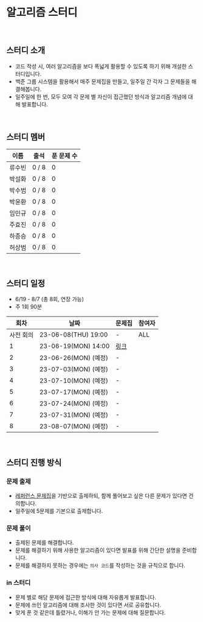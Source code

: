 # 알고리즘 스터디

<br>

## 스터디 소개
- 코드 작성 시, 여러 알고리즘을 보다 폭넓게 활용할 수 있도록 하기 위해 개설한 스터디입니다.
- 백준 그룹 시스템을 활용해서 매주 문제집을 만들고, 일주일 간 각자 그 문제들을 해결해봅니다.
- 일주일에 한 번, 모두 모여 각 문제 별 자신이 접근했던 방식과 알고리즘 개념에 대해 발표합니다.

<br>

## 스터디 멤버

| 이름 | 출석 | 푼 문제 수 |
|------|------|------|
| 류수빈 | 0 / 8 | 0 |
| 박설화 | 0 / 8 | 0 |
| 박수범 | 0 / 8 | 0 |
| 박윤환 | 0 / 8 | 0 |
| 임민규 | 0 / 8 | 0 |
| 주효진 | 0 / 8 | 0 |
| 하종승 | 0 / 8 | 0 |
| 허상범 | 0 / 8 | 0 |

<br>

## 스터디 일정

- 6/19 - 8/7 (총 8회, 연장 가능)
- 주 1회 90분

| 회차 | 날짜 | 문제집 | 참여자 |
|------|------|------|------|
| 사전 회의 | 23-06-08(THU) 19:00 | - | ALL |
| 1 | 23-06-19(MON) 14:00 | [링크](https://www.acmicpc.net/group/workbook/view/18050/58611) | |
| 2 | 23-06-26(MON) (예정) | - | |
| 3 | 23-07-03(MON) (예정) | - | |
| 4 | 23-07-10(MON) (예정) | - | |
| 5 | 23-07-17(MON) (예정) | - | |
| 6 | 23-07-24(MON) (예정) | - | |
| 7 | 23-07-31(MON) (예정) | - | |
| 8 | 23-08-07(MON) (예정) | - | |

<br>

## 스터디 진행 방식

### 문제 출제

- [레퍼런스 문제집](https://www.acmicpc.net/workbook/by/BaaaaaaaaaaarkingDog)을 기반으로 출제하되, 함께 풀어보고 싶은 다른 문제가 있다면 건의합니다.
- 일주일에 5문제를 기본으로 출제합니다.

### 문제 풀이

- 출제된 문제를 해결합니다.
- 문제를 해결하기 위해 사용한 알고리즘이 있다면 발표를 위해 간단한 설명을 준비합니다.
- 문제를 해결하지 못하는 경우에는 `의사 코드`를 작성하는 것을 규칙으로 합니다.

### in 스터디

- 문제 별로 해당 문제에 접근한 방식에 대해 자유롭게 발표합니다.
- 문제에 쓰인 알고리즘에 대해 조사한 것이 있다면 서로 공유합니다.
- 맞게 푼 것 같은데 틀렸거나, 이해가 안 가는 문제에 대해 질문합니다.
